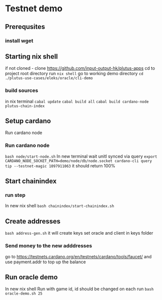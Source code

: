 # Testnet demo

## Prerequsites
### install wget

## Starting nix shell
if not cloned - clone https://github.com/input-output-hk/plutus-apps
cd to project root directory
run `nix shell`
go to working demo directory `cd ./plutus-use-cases/eleks/oracle/cli-demo` 
### build sources 
in nix terminal
`cabal update`
`cabal build all`
`cabal build cardano-node plutus-chain-index`
## Setup cardano
Run cardano node
### Run cardano node
`bash node/start-node.sh`
In new terminal wait unitl synced via query 
`
export CARDANO_NODE_SOCKET_PATH=demo/node/db/node.socket
cardano-cli query tip --testnet-magic 1097911063
`
it should return 100%

## Start chainindex
### run step
In new nix shell
`bash chainindex/start-chainindex.sh`

## Create addresses 
`bash address-gen.sh`
it will create keys set oracle and client in keys folder

### Send money to the new adddresses 
go to 
https://testnets.cardano.org/en/testnets/cardano/tools/faucet/
and use payment.addr to top up the balance
## Run oracle demo
In new nix shell
Run with game id, id should be changed on each run
`bash oracle-demo.sh 25`
